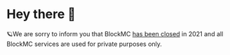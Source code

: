 # Hey there 👋

🪐We are sorry to inform you that BlockMC [has been closed](https://blockmc.net) in 2021 and all BlockMC services are used for private purposes only. 
